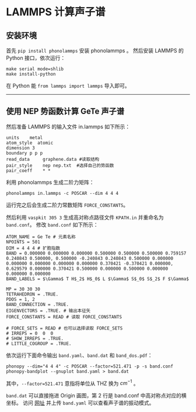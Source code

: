 
# LAMMPS 计算声子谱

## 安装环境

首先 `pip install phonolammps` 安装 phonolammps 。
然后安装 LAMMPS 的 Python 接口，依次运行：
```
make serial mode=shlib
make install-python
```

在 Python 能 `from lammps import lammps` 导入即可。

---

## 使用 NEP 势函数计算 GeTe 声子谱

然后准备 LAMMPS 的输入文件 in.lammps 如下所示：

```
units    metal
atom_style  atomic
dimension 3
boundary p p p
read_data     graphene.data #读取结构
pair_style    nep nep.txt  #选择自己的势函数
pair_coeff    * *
```

利用 phonolammps 生成二阶力矩阵：

```
phonolammps in.lammps -c POSCAR --dim 4 4 4
```

运行完之后会生成二阶力常数矩阵 `FORCE_CONSTANTS`。

然后利用 `vaspkit 305 3` 生成高对称点路径文件 `KPATH.in` 并重命名为 `band.conf`。
修改 `band.conf` 如下所示：
```
ATOM_NAME = Ge Te # 元素名称
NPOINTS = 501
DIM = 4 4 4 # 扩胞指数
BAND = 0.000000 0.000000 0.000000 0.500000 0.500000 0.500000 0.759157 0.240843 0.500000, 0.500000 -0.240843 0.240843 0.500000 0.000000 0.000000 0.000000 0.000000 0.000000 0.370421 -0.370421 0.000000, 0.629579 0.000000 0.370421 0.500000 0.000000 0.500000 0.000000 0.000000 0.000000
BAND_LABELS = $\Gamma$ T H$_2$ H$_0$ L $\Gamma$ S$_0$ S$_2$ F $\Gamma$

MP = 30 30 30
TETRAHEDRON = .TRUE.
PDOS = 1, 2
BAND_CONNECTION = .TRUE.
EIGENVECTORS = .TRUE. # 输出本征矢
FORCE_CONSTANTS = READ # 读取 FORCE_CONSTANTS

# FORCE_SETS = READ # 也可以选择读取 FORCE_SETS
# IRREPS = 0  0  0
# SHOW_IRREPS = .TRUE.
# LITTLE_COGROUP = .TRUE.
```

依次运行下面命令输出 `band.yaml`、`band.dat` 和 `band_dos.pdf`：
```
phonopy --dim="4 4 4" -c POSCAR --factor=521.471 -p -s band.conf
phonopy-bandplot --gnuplot band.yaml > band.dat
```
其中，`--factor=521.471` 意指将单位从 THZ 换为 $cm^{-1}$ 。

`band.dat` 可以直接拖进 Origin 画图，第 2 行是 band.conf 中高对称点对应的横坐标。
访问 [网址](https://henriquemiranda.github.io/phononwebsite/phonon.html) 并上传 `band.yaml` 可以查看声子谱的振动模式。
